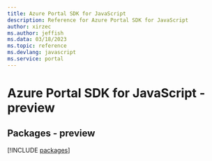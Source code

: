 ```yaml
---
title: Azure Portal SDK for JavaScript
description: Reference for Azure Portal SDK for JavaScript
author: xirzec
ms.author: jeffish
ms.data: 03/18/2023
ms.topic: reference
ms.devlang: javascript
ms.service: portal
---
```

# Azure Portal SDK for JavaScript - preview
## Packages - preview
[!INCLUDE [packages](portal-index.md)]